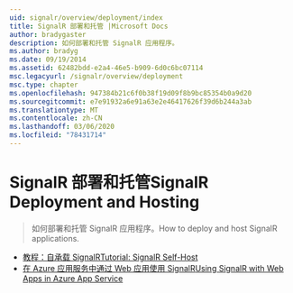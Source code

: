 ```yaml
---
uid: signalr/overview/deployment/index
title: SignalR 部署和托管 |Microsoft Docs
author: bradygaster
description: 如何部署和托管 SignalR 应用程序。
ms.author: bradyg
ms.date: 09/19/2014
ms.assetid: 62482bdd-e2a4-46e5-b909-6d0c6bc07114
msc.legacyurl: /signalr/overview/deployment
msc.type: chapter
ms.openlocfilehash: 947384b21c6f0b38f19d09f8b9bc85354b0a9d20
ms.sourcegitcommit: e7e91932a6e91a63e2e46417626f39d6b244a3ab
ms.translationtype: MT
ms.contentlocale: zh-CN
ms.lasthandoff: 03/06/2020
ms.locfileid: "78431714"
---
```

# <a name="signalr-deployment-and-hosting"></a><span data-ttu-id="f553c-103">SignalR 部署和托管</span><span class="sxs-lookup"><span data-stu-id="f553c-103">SignalR Deployment and Hosting</span></span>

> <span data-ttu-id="f553c-104">如何部署和托管 SignalR 应用程序。</span><span class="sxs-lookup"><span data-stu-id="f553c-104">How to deploy and host SignalR applications.</span></span>

- [<span data-ttu-id="f553c-105">教程：自承载 SignalR</span><span class="sxs-lookup"><span data-stu-id="f553c-105">Tutorial: SignalR Self-Host</span></span>](tutorial-signalr-self-host.md)
- [<span data-ttu-id="f553c-106">在 Azure 应用服务中通过 Web 应用使用 SignalR</span><span class="sxs-lookup"><span data-stu-id="f553c-106">Using SignalR with Web Apps in Azure App Service</span></span>](using-signalr-with-azure-web-sites.md)
